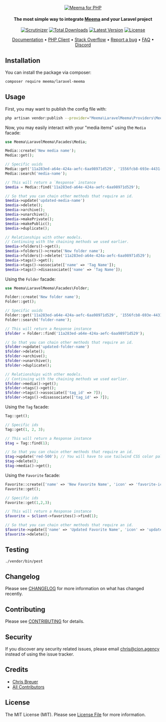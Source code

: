 <p align="center">
  <a href="https://meema.io">
    <img alt="Meema for PHP" src="https://raw.githubusercontent.com/meema/meemasearch-client-common/master/banners/php.png" >
  </a>

<h4 align="center">The most simple way to integrate <a href="https://meema.io" target="_blank">Meema</a> and your Laravel project</h4>

<p align="center">
    <a href="https://scrutinizer-ci.com/g/meemalabs/meema-client-php/badges/quality-score.png?b=main"><img src="https://scrutinizer-ci.com/g/meemalabs/meema-client-php/badges/quality-score.png?b=main" alt="Scrutinizer" /></a>
    <a href="https://packagist.org/packages/meema/laravel-meema"><img src="https://poser.pugx.org/meema/laravel-meema/d/total.svg" alt="Total Downloads"></a>
    <a href="https://packagist.org/packages/meema/laravel-meema"><img src="https://poser.pugx.org/meema/laravel-meema/v/stable.svg" alt="Latest Version"></a>
    <a href="https://packagist.org/packages/meema/laravel-meema"><img src="https://poser.pugx.org/meema/laravel-meema/license.svg" alt="License"></a>
</p>

<p align="center">
    <a href="https://docs.meema.io" target="_blank">Documentation</a>  •
    <a href="https://github.com/meemalabs/meema-client-php" target="_blank">PHP Client</a>  •
    <a href="http://stackoverflow.com/questions/tagged/meema" target="_blank">Stack Overflow</a>  •
    <a href="https://github.com/meemalabs/laravel-meema/issues" target="_blank">Report a bug</a>  •
    <a href="https://docs.meema.io" target="_blank">FAQ</a>  •
    <a href="https://discord.meema.io" target="_blank">Discord</a>
</p>

## Installation

You can install the package via composer:

```bash
composer require meema/laravel-meema
```

## Usage

First, you may want to publish the config file with:

```bash
php artisan vendor:publish --provider="Meema\LaravelMeema\Providers\MeemaServiceProvider" --tag="config"
```

Now, you may easily interact with your "media items" using the `Media` facade:

``` php
use Meema\LaravelMeema\Facades\Media;

Media::create('New media name');
Media::get();

// Specific uuids
Media::get('11a283ed-a64e-424a-aefc-6aa98971d529', '1556fcb8-693e-4431-8b16-3b2b7bb8fcc7');
Media::search('media-name');

// This will return a `Response` instance
$media = Media::find('11a283ed-a64e-424a-aefc-6aa98971d529');

// So that you can chain other methods that require an id.
$media->update('updated-media-name')
$media->delete();
$media->archive();
$media->unarchive();
$media->makePrivate();
$media->makePublic();
$media->duplicate();

// Relationships with other models.
// Continuing with the chaining methods we used earlier.
$media->folders()->get();
$media->folders()->create('New folder name');
$media->folders()->delete('11a283ed-a64e-424a-aefc-6aa98971d529');
$media->tags()->get();
$media->tags()->associate(['name' => 'Tag Name']);
$media->tags()->disassociate(['name' => 'Tag Name']);
```

Using the `Folder` facade:


```php
use Meema\LaravelMeema\Facades\Folder;

Folder::create('New folder name');
Folder::get();

// Specific uuids
Folder::get('11a283ed-a64e-424a-aefc-6aa98971d529', '1556fcb8-693e-4431-8b16-3b2b7bb8fcc7');
Folder::search('folder-name');

// This will return a Response instance
$folder = Folder::find('11a283ed-a64e-424a-aefc-6aa98971d529');

// So that you can chain other methods that require an id.
$folder->update('updated-folder-name')
$folder->delete();
$folder->archive();
$folder->unarchive();
$folder->duplicate();

// Relationships with other models.
// Continuing with the chaining methods we used earlier.
$folder->media()->get();
$folder->tags()->get();
$folder->tags()->associate(['tag_id' => 7]);
$folder->tags()->disassociate(['tag_id' => 7]);
```

Using the `Tag` facade:


```php
Tag::get();

// Specific ids
Tag::get(1, 2, 3);

// This will return a Response instance
$tag = Tag::find(1);

// So that you can chain other methods that require an id.
$tag->update('red-500'); // You will have to use tailwind CSS color palletes.
$tag->delete();
$tag->media()->get();
```

Using the `Favorite` facade:

```php
Favorite::create(['name' => 'New Favorite Name', 'icon' => 'favorite-icon']);
Favorite::get();

// Specific ids
Favorite::get(1,2,3);

// This will return a Response instance
$favorite = $client->favorites()->find(1);

// So that you can chain other methods that require an id.
$favorite->update(['name' => 'Updated Favorite Name', 'icon' => 'updated-favorite-icon']);
$favorite->delete();
```

## Testing

``` bash
./vendor/bin/pest
```

## Changelog

Please see [CHANGELOG](CHANGELOG.md) for more information on what has changed recently.

## Contributing

Please see [CONTRIBUTING](CONTRIBUTING.md) for details.

## Security

If you discover any security related issues, please email chris@cion.agency instead of using the issue tracker.

## Credits

- [Chris Breuer](https://github.com/Chris1904)
- [All Contributors](../../contributors)

## License

The MIT License (MIT). Please see [License File](LICENSE.md) for more information.

